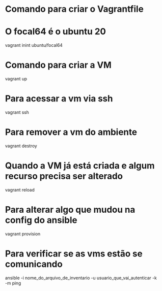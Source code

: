 
# Comando para criar o Vagrantfile
# O focal64 é o ubuntu 20
vagrant inint ubuntu/focal64 

# Comando para criar a VM
vagrant up

# Para acessar a vm via ssh
vagrant ssh

# Para remover a vm do ambiente
vagrant destroy

# Quando a VM já está criada e algum recurso precisa ser alterado
vagrant reload

# Para alterar algo que mudou na config do ansible
vagrant provision

# Para verificar se as vms estão se comunicando
ansible -i nome_do_arquivo_de_inventario  -u usuario_que_vai_autenticar -k -m ping